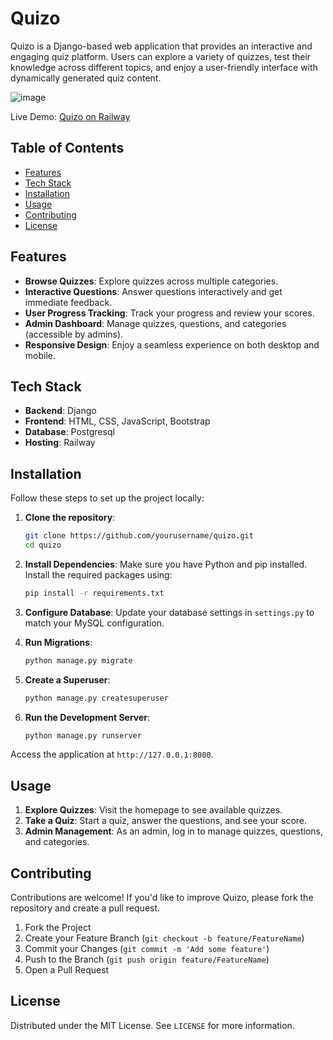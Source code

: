 # Quizo

Quizo is a Django-based web application that provides an interactive and engaging quiz platform. Users can explore a variety of quizzes, test their knowledge across different topics, and enjoy a user-friendly interface with dynamically generated quiz content.

![image](https://github.com/user-attachments/assets/2c62e15e-109c-4ee0-a867-e558afafaed0)


Live Demo: [Quizo on Railway](https://quizo-production.up.railway.app/)

## Table of Contents

- [Features](#features)
- [Tech Stack](#tech-stack)
- [Installation](#installation)
- [Usage](#usage)
- [Contributing](#contributing)
- [License](#license)

## Features

- **Browse Quizzes**: Explore quizzes across multiple categories.
- **Interactive Questions**: Answer questions interactively and get immediate feedback.
- **User Progress Tracking**: Track your progress and review your scores.
- **Admin Dashboard**: Manage quizzes, questions, and categories (accessible by admins).
- **Responsive Design**: Enjoy a seamless experience on both desktop and mobile.

## Tech Stack

- **Backend**: Django
- **Frontend**: HTML, CSS, JavaScript, Bootstrap
- **Database**: Postgresql
- **Hosting**: Railway

## Installation

Follow these steps to set up the project locally:

1. **Clone the repository**:
   ```bash
   git clone https://github.com/yourusername/quizo.git
   cd quizo
   ```

2. **Install Dependencies**:
   Make sure you have Python and pip installed. Install the required packages using:
   ```bash
   pip install -r requirements.txt
   ```

3. **Configure Database**:
   Update your database settings in `settings.py` to match your MySQL configuration.

4. **Run Migrations**:
   ```bash
   python manage.py migrate
   ```

5. **Create a Superuser**:
   ```bash
   python manage.py createsuperuser
   ```

6. **Run the Development Server**:
   ```bash
   python manage.py runserver
   ```

Access the application at `http://127.0.0.1:8000`.

## Usage

1. **Explore Quizzes**: Visit the homepage to see available quizzes.
2. **Take a Quiz**: Start a quiz, answer the questions, and see your score.
3. **Admin Management**: As an admin, log in to manage quizzes, questions, and categories.

## Contributing

Contributions are welcome! If you'd like to improve Quizo, please fork the repository and create a pull request.

1. Fork the Project
2. Create your Feature Branch (`git checkout -b feature/FeatureName`)
3. Commit your Changes (`git commit -m 'Add some feature'`)
4. Push to the Branch (`git push origin feature/FeatureName`)
5. Open a Pull Request

## License

Distributed under the MIT License. See `LICENSE` for more information.
